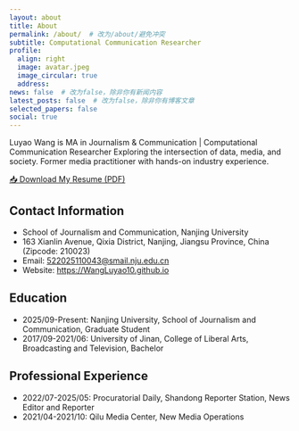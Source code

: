 ```yaml
---
layout: about
title: About
permalink: /about/  # 改为/about/避免冲突
subtitle: Computational Communication Researcher
profile:
  align: right
  image: avatar.jpeg
  image_circular: true
  address: 
news: false  # 改为false，除非你有新闻内容
latest_posts: false  # 改为false，除非你有博客文章
selected_papers: false
social: true
---
```


Luyao Wang is MA in Journalism & Communication | Computational Communication Researcher Exploring the intersection of data, media, and society. Former media practitioner with hands-on industry experience.

[📥 Download My Resume (PDF)](/assets/pdf/portfolio.pdf)

## Contact Information
- School of Journalism and Communication, Nanjing University  
- 163 Xianlin Avenue, Qixia District, Nanjing, Jiangsu Province, China (Zipcode: 210023)
- Email: 522025110043@smail.nju.edu.cn
- Website: https://WangLuyao10.github.io

## Education
- 2025/09-Present: Nanjing University, School of Journalism and Communication, Graduate Student
- 2017/09-2021/06: University of Jinan, College of Liberal Arts, Broadcasting and Television, Bachelor

## Professional Experience
- 2022/07-2025/05: Procuratorial Daily, Shandong Reporter Station, News Editor and Reporter
- 2021/04-2021/10: Qilu Media Center, New Media Operations
